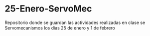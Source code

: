 # 25-Enero-ServoMec
Repositorio donde se guardan las actividades realizadas en clase se Servomecanismos los dias 25 de enero y 1 de febrero
